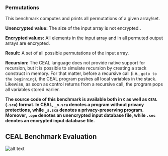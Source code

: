 ### Permutations
This benchmark computes and prints all permutations of a given array/set.

**Unencrypted value:** The size of the input array is not encrypted..

**Encrypted values:** All elements in the input array and in all permuted output arrays are encrypted.

**Result:** A set of all possible permutations of the input array.

**Recursion:** The CEAL language does not provide native support for recursion, but it is possible to simulate recursion by creating a stack construct in memory. For that matter, before a recursive call (i.e., ```goto to the beginning```), the CEAL program pushes all local variables in the stack. Likewise, as soon as control returns from a recursive call, the program pops all variables stored earlier.


**The source code of this benchmark is available both in `C` as well as `CEAL` (`.sca`) format. In CEAL, `_o.sca` denotes a program without privacy protections, while `_s.sca` denotes a privacy-preserving program. Moreover, `.opn` denotes an unencrypted input database file, while `.sec` denotes an encrypted input database file.**

CEAL Benchmark Evaluation
-------------------------
![alt text](./../graphs/perm.png)
